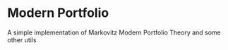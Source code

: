 # Modern Portfolio
A simple implementation of Markovitz Modern Portfolio Theory and some other utils
